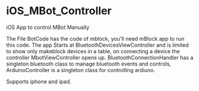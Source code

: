 # iOS_MBot_Controller
iOS App to control MBot Manually

The File BotCode has the code of mblock, you'll need mBlock app to run this code. 
The app Starts at BluetoothDevicesViewController and is limited to show only makeblock devices in a table, on connecting a device the controller MbotViewController opens up. 
BluetoothConnectionHandler has a singleton bluetooth class to manage bluetooth events and controls, 
ArduinoController is a singleton class for controlling ardiuno.

Supports iphone and ipad. 

